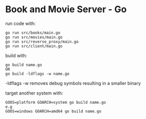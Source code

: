 # Book and Movie Server - Go

run code with:

    go run src/books/main.go
    go run src/movies/main.go
    go run src/reverse_proxy/main.go
    go run src/client/main.go

build with:
	
	go build name.go
	OR
	go build -ldflags -w name.go

-ldflags -w removes debug symbols resulting in a smaller binary

target another system with:

	GOOS=platform GOARCH=system go build name.go
	e.g
	GOOS=windows GOARCH=amd64 go build name.go
